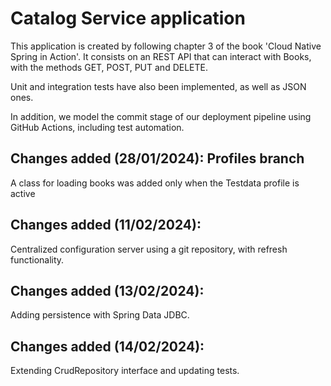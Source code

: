 <h1>Catalog Service application</h1>
<p>This application is created by following chapter 3 of the book 'Cloud Native Spring in Action'. It consists on an REST API that can interact with Books, with the methods GET, POST, PUT and DELETE. </p>
<p>Unit and integration tests have also been implemented, as well as JSON ones.</p>
<p>In addition, we model the commit stage of our deployment pipeline using GitHub Actions, including test automation.</p>

<h2>Changes added (28/01/2024): Profiles branch</h2>
<p>A class for loading books was added only when the Testdata profile is active</p>

<h2>Changes added (11/02/2024): </h2>
<p>Centralized configuration server using a git repository, with refresh functionality.</p>

<h2>Changes added (13/02/2024): </h2>
<p>Adding persistence with Spring Data JDBC.</p>

<h2>Changes added (14/02/2024): </h2>
<p>Extending CrudRepository interface and updating tests.</p>
